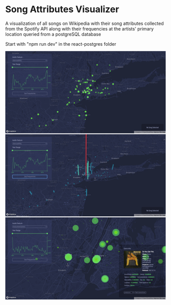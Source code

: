 # Song Attributes Visualizer #

A visualization of all songs on Wikipedia with their song attributes collected from the Spotify API along with their frequencies at the artists' primary location queried from a postgreSQL database

Start with "npm run dev" in the react-postgres folder


![Test Image 1](POST1.png)
![Test Image 2](POST2.png)
![Test Image 3](POST3.png)

